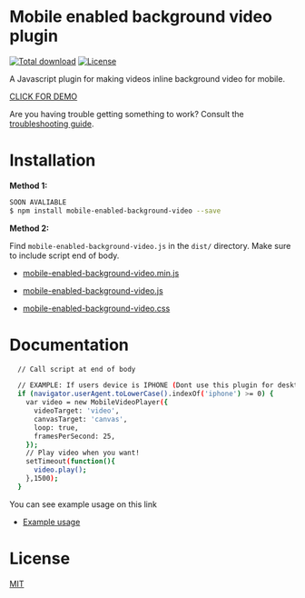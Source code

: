 # Mobile enabled background video plugin
[![Total download](https://img.shields.io/github/downloads/artperpixel/mobile-enabled-background-video/total.svg)]()
[![License](https://img.shields.io/github/license/mashape/apistatus.svg)]()

A Javascript plugin for making videos inline background video for mobile.

[CLICK FOR DEMO](https://artperpixel.github.io/mobile-enabled-background-video/)

Are you having trouble getting something to work? Consult the [troubleshooting guide](https://github.com/artperpixel/mobile-enabled-background-video/wiki/Troubleshooting).

# Installation

**Method 1:**

```bash
SOON AVALIABLE
$ npm install mobile-enabled-background-video --save
```

**Method 2:**

Find `mobile-enabled-background-video.js` in the `dist/` directory.
Make sure to include script end of body.

* [mobile-enabled-background-video.min.js](https://raw.githubusercontent.com/artperpixel/mobile-enabled-background-video/master/dist/mobile-enabled-background-video.min.js)
* [mobile-enabled-background-video.js](https://raw.githubusercontent.com/artperpixel/mobile-enabled-background-video/master/dist/mobile-enabled-background-video.js)

* [mobile-enabled-background-video.css](https://raw.githubusercontent.com/artperpixel/mobile-enabled-background-video/master/dist/mobile-enabled-background-video.css)

# Documentation

```bash
  // Call script at end of body

  // EXAMPLE: If users device is IPHONE (Dont use this plugin for desktop)
  if (navigator.userAgent.toLowerCase().indexOf('iphone') >= 0) {
    var video = new MobileVideoPlayer({
      videoTarget: 'video',
      canvasTarget: 'canvas',
      loop: true,
      framesPerSecond: 25,
    });
    // Play video when you want!
    setTimeout(function(){
      video.play();
    },1500);
  }
```

You can see example usage on this link
* [Example usage](https://github.com/artperpixel/mobile-enabled-background-video/tree/master/example)

# License

[MIT](https://github.com/artperpixel/mobile-enabled-background-video/blob/master/LICENSE)
